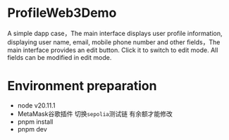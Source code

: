 # ProfileWeb3Demo
A simple dapp case，The main interface displays user profile information, displaying user name, email, mobile phone number and other fields，The main interface provides an edit button. Click it to switch to edit mode. All fields can be modified in edit mode.


# Environment preparation

- node v20.11.1
- MetaMask谷歌插件  切换`sepolia`测试链  有余额才能修改
- pnpm install
- pnpm dev
